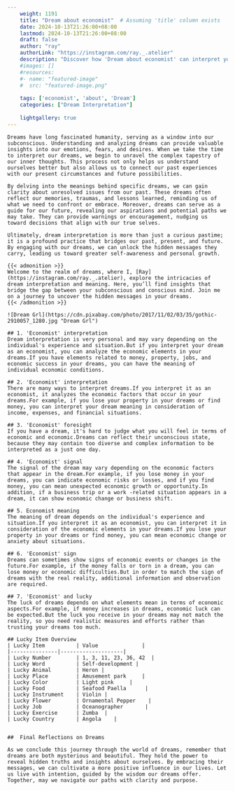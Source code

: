 ```yaml
---
    weight: 1191
    title: "Dream about economist"  # Assuming 'title' column exists
    date: 2024-10-13T21:26:00+08:00
    lastmod: 2024-10-13T21:26:00+08:00
    draft: false
    author: "ray"
    authorLink: "https://instagram.com/ray._.atelier"
    description: "Discover how 'Dream about economist' can interpret your future and uncover its significant meanings in your life."
    #images: []
    #resources:
    #- name: "featured-image"
    #  src: "featured-image.png"
    
    tags: ['economist', 'about', 'Dream']
    categories: ["Dream Interpretation"]
    
    lightgallery: true
---
```

    
    Dreams have long fascinated humanity, serving as a window into our subconscious. Understanding and analyzing dreams can provide valuable insights into our emotions, fears, and desires. When we take the time to interpret our dreams, we begin to unravel the complex tapestry of our inner thoughts. This process not only helps us understand ourselves better but also allows us to connect our past experiences with our present circumstances and future possibilities.
    
    By delving into the meanings behind specific dreams, we can gain clarity about unresolved issues from our past. These dreams often reflect our memories, traumas, and lessons learned, reminding us of what we need to confront or embrace. Moreover, dreams can serve as a guide for our future, revealing our aspirations and potential paths we may take. They can provide warnings or encouragement, nudging us toward decisions that align with our true selves.
    
    Ultimately, dream interpretation is more than just a curious pastime; it is a profound practice that bridges our past, present, and future. By engaging with our dreams, we can unlock the hidden messages they carry, leading us toward greater self-awareness and personal growth.
    
    {{< admonition >}}
    Welcome to the realm of dreams, where I, [Ray](https://instagram.com/ray._.atelier), explore the intricacies of dream interpretation and meaning. Here, you’ll find insights that bridge the gap between your subconscious and conscious mind. Join me on a journey to uncover the hidden messages in your dreams.
    {{< /admonition >}}
    
    ![Dream Grl](https://cdn.pixabay.com/photo/2017/11/02/03/35/gothic-2910057_1280.jpg "Dream Grl")
    
    ## 1. 'Economist' interpretation
    Dream interpretation is very personal and may vary depending on the individual's experience and situation.But if you interpret your dream as an economist, you can analyze the economic elements in your dreams.If you have elements related to money, property, jobs, and economic success in your dreams, you can have the meaning of individual economic conditions.
    
    ## 2. 'Economist' interpretation
    There are many ways to interpret dreams.If you interpret it as an economist, it analyzes the economic factors that occur in your dreams.For example, if you lose your property in your dreams or find money, you can interpret your dream meaning in consideration of income, expenses, and financial situations.
    
    ## 3. 'Economist' foresight
    If you have a dream, it's hard to judge what you will feel in terms of economic and economic.Dreams can reflect their unconscious state, because they may contain too diverse and complex information to be interpreted as a just one day.
    
    ## 4. 'Economist' signal
    The signal of the dream may vary depending on the economic factors that appear in the dream.For example, if you lose money in your dreams, you can indicate economic risks or losses, and if you find money, you can mean unexpected economic growth or opportunity.In addition, if a business trip or a work -related situation appears in a dream, it can show economic change or business shift.
    
    ## 5. Economist meaning
    The meaning of dream depends on the individual's experience and situation.If you interpret it as an economist, you can interpret it in consideration of the economic elements in your dreams.If you lose your property in your dreams or find money, you can mean economic change or anxiety about situations.
    
    ## 6. 'Economist' sign
    Dreams can sometimes show signs of economic events or changes in the future.For example, if the money falls or torn in a dream, you can lose money or economic difficulties.But in order to match the sign of dreams with the real reality, additional information and observation are required.
    
    ## 7. 'Economist' and lucky
    The luck of dreams depends on what elements mean in terms of economic aspects.For example, if money increases in dreams, economic luck can be expected.But the luck you receive in your dreams may not match the reality, so you need realistic measures and efforts rather than trusting your dreams too much.
    
    ## Lucky Item Overview
    | Lucky Item          | Value              |
    |---------------|--------------------|
    | Lucky Number        | 1, 3, 11, 23, 36, 42  |
    | Lucky Word          | Self-development |
    | Lucky Animal        | Heron |
    | Lucky Place         | Amusement park     |
    | Lucky Color         | Light pink     |
    | Lucky Food          | Seafood Paella      |
    | Lucky Instrument    | Violin |
    | Lucky Flower        | Ornamental Pepper    |
    | Lucky Job           | Oceanographer       |
    | Lucky Exercise      | Zumba  |
    | Lucky Country       | Angola    |
    
    
    ##  Final Reflections on Dreams
    
    As we conclude this journey through the world of dreams, remember that dreams are both mysterious and beautiful. They hold the power to reveal hidden truths and insights about ourselves. By embracing their messages, we can cultivate a more positive influence in our lives. Let us live with intention, guided by the wisdom our dreams offer. Together, may we navigate our paths with clarity and purpose.
    